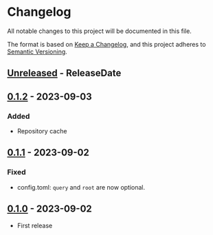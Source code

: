 # Changelog

All notable changes to this project will be documented in this file.

The format is based on [Keep a Changelog](https://keepachangelog.com/en/1.1.0/),
and this project adheres to [Semantic Versioning](https://semver.org/spec/v2.0.0.html).

<!-- next-header -->

## [Unreleased] - ReleaseDate

## [0.1.2] - 2023-09-03

### Added

* Repository cache

## [0.1.1] - 2023-09-02

### Fixed

* config.toml: `query` and `root` are now optional.

## [0.1.0] - 2023-09-02

* First release

<!-- next-url -->
[Unreleased]: https://github.com/gifnksm/souko/compare/v0.1.2...HEAD
[0.1.2]: https://github.com/gifnksm/souko/compare/v0.1.1...v0.1.2
[0.1.1]: https://github.com/gifnksm/souko/compare/v0.1.0...v0.1.1
[0.1.0]: https://github.com/gifnksm/souko/commits/v0.1.0
